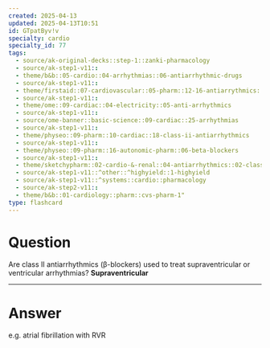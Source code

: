 ```yaml
---
created: 2025-04-13
updated: 2025-04-13T10:51
id: GTpatByv!v
specialty: cardio
specialty_id: 77
tags:
  - source/ak-original-decks::step-1::zanki-pharmacology
  - source/ak-step1-v11::
  - theme/b&b::05-cardio::04-arrhythmias::06-antiarrhythmic-drugs
  - source/ak-step1-v11::
  - theme/firstaid::07-cardiovascular::05-pharm::12-16-antiarrythmics::13-class-2-b-blockers
  - source/ak-step1-v11::
  - theme/ome::09-cardiac::04-electricity::05-anti-arrhythmics
  - source/ak-step1-v11::
  - source/ome-banner::basic-science::09-cardiac::25-arrhythmias
  - source/ak-step1-v11::
  - theme/physeo::09-pharm::10-cardiac::18-class-ii-antiarrhythmics
  - source/ak-step1-v11::
  - theme/physeo::09-pharm::16-autonomic-pharm::06-beta-blockers
  - source/ak-step1-v11::
  - theme/sketchypharm::02-cardio-&-renal::04-antiarrhythmics::02-class-ii
  - source/ak-step1-v11::^other::^highyield::1-highyield
  - source/ak-step1-v11::^systems::cardio::pharmacology
  - source/ak-step2-v11::
  - theme/b&b::01-cardiology::pharm::cvs-pharm-1"
type: flashcard
---
```


# Question
Are class II antiarrhythmics (β-blockers) used to treat supraventricular or ventricular arrhythmias?     **Supraventricular**

---

# Answer
e.g. atrial fibrillation with RVR